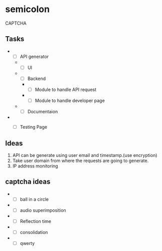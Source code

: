 # semicolon
CAPTCHA

## Tasks
* - [ ] API generator
  * - [ ] UI
  * - [ ] Backend
    * - [ ] Module to handle API request
    * - [ ] Module to handle developer page
  * - [ ] Documentaion
* - [ ] Testing Page


## Ideas
1. API can be generate using user email and timestamp.(use encryption)
2. Take user domain from where the requests are going to generate.
3. IP address monitoring


## captcha ideas
* - [ ] ball in a circle
* - [ ] audio superimposition
* - [ ] Reflection time
* - [ ] consolidation
* - [ ] qwerty